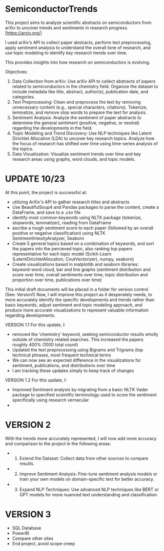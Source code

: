 # SemiconductorTrends
This project aims to analyze scientific abstracts on semiconductors from arXiv to uncover trends and sentiments in research progress.  [https://arxiv.org/]

I used arXiv’s API to collect paper abstracts, perform text preprocessing, apply sentiment analysis to understand
the overall tone of research, and use topic modeling to identify key research trends over time.

This provides insights into how research on semiconductors is evolving.

Objectives:
1. Data Collection from arXiv:
Use arXiv API to collect abstracts of papers related to semiconductors in the
chemistry field.
Organize the dataset to include metadata like title, abstract, author(s), publication
date, and categories.
2. Text Preprocessing:
Clean and preprocess the text by removing unnecessary content (e.g., special
characters, citations).
Tokenize, lemmatize, and remove stop words to prepare the text for analysis.
3. Sentiment Analysis:
Analyze the sentiment of paper abstracts to determine the general sentiment
(positive, negative, or neutral) regarding the developments in the field.
4. Topic Modeling and Trend Discovery:
Use NLP techniques like Latent Dirichlet Allocation (LDA) to uncover key
research topics.
Analyze how the focus of research has shifted over time using time-series
analysis of the topics.
5. Data Visualization:
Visualize sentiment trends over time and key research areas using graphs, word
clouds, and topic models.


# UPDATE 10/23
At this point, the project is successful at:
- utilizing ArXiv's API to gather research titles and abstracts
- Use BeautifulSoup4 and Pandas packages to parse the content, create a DataFrame, and save to a .csv file
- identify most common keywords using NLTK package (tokenize, stopwords, lemmatizer), reading from DataFrame
- ascribe a rough sentiment score to each paper (followed by an overall positive or negative classification) using NLTK SentimentIntesityAnalyzer, Seaborn
- Create 5 general topics based on a combination of keywords, and sort the papers into the percieved topic, also ranking top papers representative for each topic model (Scikit-Learn (LatentDirichletAllocation, CoutVectorizer), numpy, seaborn)
- Create visualizations based in matplotlib and seaborn libraries: keyword-word cloud, bar and line graphs (sentiment distribution and score over time, overall sentiments over time, topic distribution and proportion over time, publications over time)

This initial draft documents will be placed in a folder for version control. (See: Version1)
Now, I will improve this project as it desperately needs, to more accurately identify the specific developments and trends rather than basic keywords, adjust sentiment and topic modeling approach, and produce more accurate visualizations to represent valuable information regarding developments.

VERSION 1.1
For this update, I:
- removed the 'chemistry' keyword, seeking semiconductor results wholly outside of chemistry related searches. This increased the papers roughly 400% (1000 total count)
- Updated the text preprocessing using Bigrams and Trigrams (top technical phrases, most frequent technical terms
- We can now see an expected difference in the visualizations for sentiment, publications, and distributions over time
- I am tracking these updates simply to keep track of changes

VERSION 1.2
For this update, I:
- Improved Sentiment analysis by migrating from a basic NLTK Vader package to specified scientific terminology used to score the sentiment specifically using research vernacular
- 

# VERSION 2
With the trends more accurately represented, I will now add more accuracy and comparison to the project in the following areas: 
- 1. Extend the Dataset: Collect data from other sources to compare results.
- 2. Improve Sentiment Analysis: Fine-tune sentiment analysis models or train your own
models on domain-specific text for better accuracy.
- 3. Expand NLP Techniques: Use advanced NLP techniques like BERT or GPT models for
more nuanced text understanding and classification.


# VERSION 3 
- SQL Database
- PowerBI
- Compare other sites
- End project, avoid scope creep


